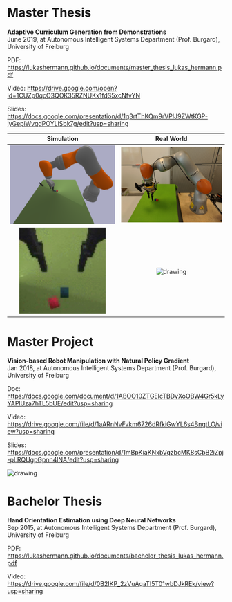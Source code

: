 # Master Thesis
**Adaptive Curriculum Generation from Demonstrations**\
June 2019, at Autonomous Intelligent Systems Department (Prof. Burgard), University of Freiburg

PDF: https://lukashermann.github.io/documents/master_thesis_lukas_hermann.pdf

Video: https://drive.google.com/open?id=1CUZp0qcO3QOK35RZNUKx1fdS5xcNfvYN

Slides: https://docs.google.com/presentation/d/1g3rtThKQm9rVPIJ9ZWtKGP-jyGepiWvqdPOYLlSbk7g/edit?usp=sharing

Simulation                |               Real World
:-------------------------:|:-------------------------:
<img src="/images/photo_setup_sim.png" alt="drawing" width="400"/> | <img src="/images/photo_setup.jpeg" alt="drawing" width="400"/>  
<img src="/images/sim.gif" alt="drawing" width="200"/> | <img src="/images/real.gif" alt="drawing" width="400"/> 


# Master Project
**Vision-based Robot Manipulation with Natural Policy Gradient**\
Jan 2018, at Autonomous Intelligent Systems Department (Prof. Burgard), University of Freiburg

Doc: https://docs.google.com/document/d/1ABOO10ZTGEIcTBDvXoOBW4Gr5kLyYAPlUza7hTL5bUE/edit?usp=sharing

Video: https://drive.google.com/file/d/1aARnNvFvkm6726dRfkiGwYL6s4BngtLO/view?usp=sharing

Slides: https://docs.google.com/presentation/d/1mBpKiaKNxbVqzbcMK8sCbB2iZpj-pLRQUgpGpnn4lNA/edit?usp=sharing

<img src="/images/jaco_final.gif" alt="drawing" width="400"/>


# Bachelor Thesis
**Hand Orientation Estimation using Deep Neural Networks**\
Sep 2015, at Autonomous Intelligent Systems Department (Prof. Burgard), University of Freiburg

PDF: https://lukashermann.github.io/documents/bachelor_thesis_lukas_hermann.pdf

Video: https://drive.google.com/file/d/0B2IKP_2zVuAgaTI5T01wbDJkREk/view?usp=sharing
